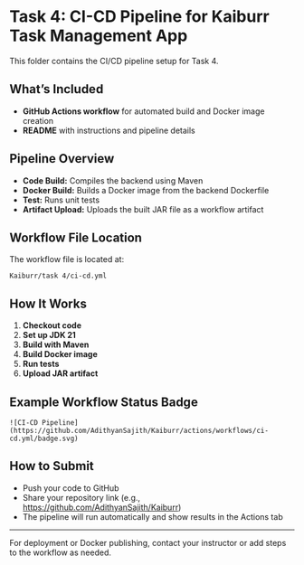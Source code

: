 # Task 4: CI-CD Pipeline for Kaiburr Task Management App

This folder contains the CI/CD pipeline setup for Task 4.

## What’s Included
- **GitHub Actions workflow** for automated build and Docker image creation
- **README** with instructions and pipeline details

## Pipeline Overview
- **Code Build:** Compiles the backend using Maven
- **Docker Build:** Builds a Docker image from the backend Dockerfile
- **Test:** Runs unit tests
- **Artifact Upload:** Uploads the built JAR file as a workflow artifact

## Workflow File Location
The workflow file is located at:
```
Kaiburr/task 4/ci-cd.yml
```

## How It Works
1. **Checkout code**
2. **Set up JDK 21**
3. **Build with Maven**
4. **Build Docker image**
5. **Run tests**
6. **Upload JAR artifact**

## Example Workflow Status Badge
```
![CI-CD Pipeline](https://github.com/AdithyanSajith/Kaiburr/actions/workflows/ci-cd.yml/badge.svg)
```

## How to Submit
- Push your code to GitHub
- Share your repository link (e.g., https://github.com/AdithyanSajith/Kaiburr)
- The pipeline will run automatically and show results in the Actions tab

---
For deployment or Docker publishing, contact your instructor or add steps to the workflow as needed.
